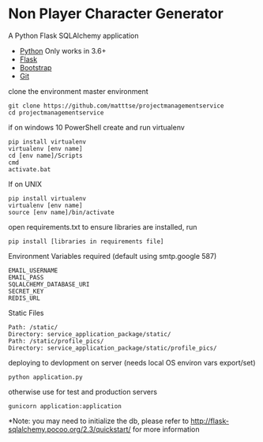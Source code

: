 # Non Player Character Generator

A Python Flask SQLAlchemy application

- [Python](https://www.python.org/downloads/) Only works in 3.6+
- [Flask](http://flask.pocoo.org/)
- [Bootstrap](https://getbootstrap.com/)
- [Git](https://gist.github.com/derhuerst/1b15ff4652a867391f03)

clone the environment master environment
```
git clone https://github.com/matttse/projectmanagementservice
cd projectmanagementservice
```
if on windows 10 PowerShell
create and run virtualenv
```
pip install virtualenv
virtualenv [env name]
cd [env name]/Scripts
cmd
activate.bat
```
If on UNIX
```
pip install virtualenv
virtualenv [env name]
source [env name]/bin/activate

```
open requirements.txt to ensure libraries are installed, run
```
pip install [libraries in requirements file]

```

Environment Variables required (default using smtp.google 587)
```
EMAIL_USERNAME
EMAIL_PASS
SQLALCHEMY_DATABASE_URI
SECRET_KEY
REDIS_URL
```

Static Files
```
Path: /static/
Directory: service_application_package/static/
Path: /static/profile_pics/
Directory: service_application_package/static/profile_pics/
```



deploying to devlopment on server (needs local OS environ vars export/set)
```
python application.py
```
otherwise use for test and production servers
```
gunicorn application:application
```

*Note: you may need to initialize the db, please refer to http://flask-sqlalchemy.pocoo.org/2.3/quickstart/ for more information
